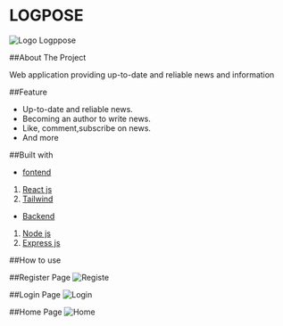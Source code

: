 # LOGPOSE
![Logo Logppose](https://github.com/masgunady/fw15-logpose-frontend/blob/main/src/assets/image/logo-tosca.png)

##About The Project

Web application providing up-to-date and reliable news and information

##Feature

- Up-to-date and reliable news.
- Becoming an author to write news.
- Like, comment,subscribe on news.
- And more

##Built with

- [fontend](https://fw15-logpose.netlify.app/)
1. [React js ](https://reactjs.org/)
2. [Tailwind](https://tailwindcss.com/)

- [Backend](https://fw15-logpose-backend.vercel.app/)
1. [Node js](https://nodejs.org/en/)
2. [Express js](https://expressjs.com/en/starter/installing.html)


##How to use


##Register Page
![Registe](https://github.com/masgunady/fw15-logpose-frontend/blob/main/src/assets/image/Register.png)

##Login Page
![Login](https://github.com/masgunady/fw15-logpose-frontend/blob/main/src/assets/image/Login.png)

##Home Page
![Home](https://github.com/masgunady/fw15-logpose-frontend/blob/main/src/assets/image/home.png)
